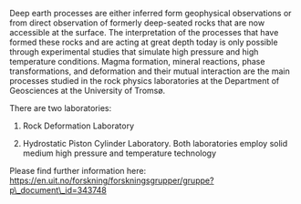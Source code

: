 Deep earth processes are either inferred form geophysical observations
or from direct observation of formerly deep-seated rocks that are now
accessible at the surface. The interpretation of the processes that have
formed these rocks and are acting at great depth today is only possible
through experimental studies that simulate high pressure and high
temperature conditions. Magma formation, mineral reactions, phase
transformations, and deformation and their mutual interaction are the
main processes studied in the rock physics laboratories at the
Department of Geosciences at the University of Tromsø.

There are two laboratories:

1.  Rock Deformation Laboratory

2.  Hydrostatic Piston Cylinder Laboratory. Both laboratories employ
    solid medium high pressure and temperature technology

Please find further information here:
https://en.uit.no/forskning/forskningsgrupper/gruppe?p\_document\_id=343748
